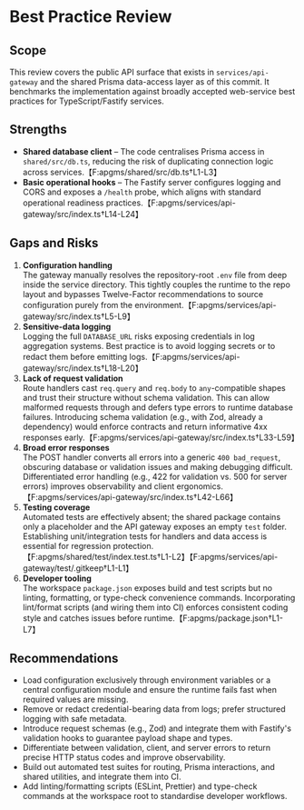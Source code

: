 # Best Practice Review

## Scope
This review covers the public API surface that exists in `services/api-gateway` and the shared Prisma data-access layer as of this commit. It benchmarks the implementation against broadly accepted web-service best practices for TypeScript/Fastify services.

## Strengths
- **Shared database client** – The code centralises Prisma access in `shared/src/db.ts`, reducing the risk of duplicating connection logic across services.【F:apgms/shared/src/db.ts†L1-L3】
- **Basic operational hooks** – The Fastify server configures logging and CORS and exposes a `/health` probe, which aligns with standard operational readiness practices.【F:apgms/services/api-gateway/src/index.ts†L14-L24】

## Gaps and Risks
1. **Configuration handling**  
   The gateway manually resolves the repository-root `.env` file from deep inside the service directory. This tightly couples the runtime to the repo layout and bypasses Twelve-Factor recommendations to source configuration purely from the environment.【F:apgms/services/api-gateway/src/index.ts†L5-L9】
2. **Sensitive-data logging**  
   Logging the full `DATABASE_URL` risks exposing credentials in log aggregation systems. Best practice is to avoid logging secrets or to redact them before emitting logs.【F:apgms/services/api-gateway/src/index.ts†L18-L20】
3. **Lack of request validation**  
   Route handlers cast `req.query` and `req.body` to `any`-compatible shapes and trust their structure without schema validation. This can allow malformed requests through and defers type errors to runtime database failures. Introducing schema validation (e.g., with Zod, already a dependency) would enforce contracts and return informative 4xx responses early.【F:apgms/services/api-gateway/src/index.ts†L33-L59】
4. **Broad error responses**  
   The POST handler converts all errors into a generic `400 bad_request`, obscuring database or validation issues and making debugging difficult. Differentiated error handling (e.g., 422 for validation vs. 500 for server errors) improves observability and client ergonomics.【F:apgms/services/api-gateway/src/index.ts†L42-L66】
5. **Testing coverage**  
   Automated tests are effectively absent; the shared package contains only a placeholder and the API gateway exposes an empty `test` folder. Establishing unit/integration tests for handlers and data access is essential for regression protection.【F:apgms/shared/test/index.test.ts†L1-L2】【F:apgms/services/api-gateway/test/.gitkeep†L1-L1】
6. **Developer tooling**  
   The workspace `package.json` exposes build and test scripts but no linting, formatting, or type-check convenience commands. Incorporating lint/format scripts (and wiring them into CI) enforces consistent coding style and catches issues before runtime.【F:apgms/package.json†L1-L7】

## Recommendations
- Load configuration exclusively through environment variables or a central configuration module and ensure the runtime fails fast when required values are missing.
- Remove or redact credential-bearing data from logs; prefer structured logging with safe metadata.
- Introduce request schemas (e.g., Zod) and integrate them with Fastify's validation hooks to guarantee payload shape and types.
- Differentiate between validation, client, and server errors to return precise HTTP status codes and improve observability.
- Build out automated test suites for routing, Prisma interactions, and shared utilities, and integrate them into CI.
- Add linting/formatting scripts (ESLint, Prettier) and type-check commands at the workspace root to standardise developer workflows.
